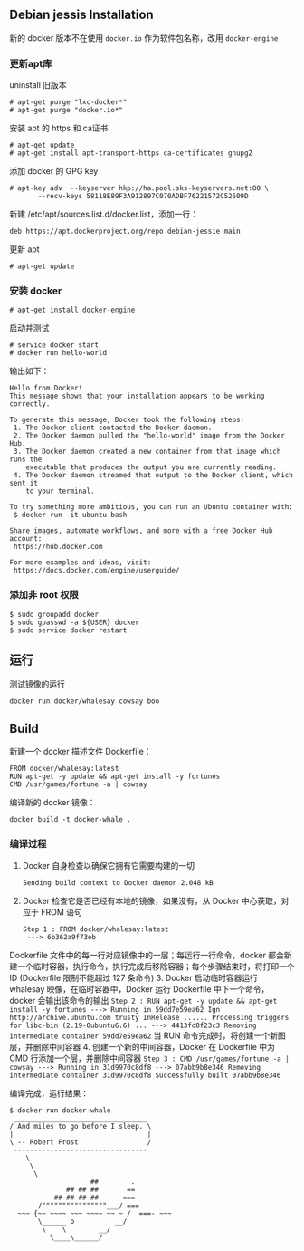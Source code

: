 ## Debian jessis  Installation
新的 docker 版本不在使用 `docker.io` 作为软件包名称，改用 `docker-engine`

### 更新apt库
uninstall 旧版本
```Shell
# apt-get purge "lxc-docker*"
# apt-get purge "docker.io*"
```

安装 apt 的 https 和 ca证书
```
# apt-get update
# apt-get install apt-transport-https ca-certificates gnupg2
```

添加 docker 的 GPG key
```
# apt-key adv  --keyserver hkp://ha.pool.sks-keyservers.net:80 \
       --recv-keys 58118E89F3A912897C070ADBF76221572C52609D
```

新建 /etc/apt/sources.list.d/docker.list，添加一行：
```
deb https://apt.dockerproject.org/repo debian-jessie main
```

更新 apt
```
# apt-get update
```

### 安装 docker
```
# apt-get install docker-engine
```

启动并测试
```
# service docker start
# docker run hello-world
```

输出如下：
```
Hello from Docker!
This message shows that your installation appears to be working correctly.

To generate this message, Docker took the following steps:
 1. The Docker client contacted the Docker daemon.
 2. The Docker daemon pulled the "hello-world" image from the Docker Hub.
 3. The Docker daemon created a new container from that image which runs the
    executable that produces the output you are currently reading.
 4. The Docker daemon streamed that output to the Docker client, which sent it
    to your terminal.

To try something more ambitious, you can run an Ubuntu container with:
 $ docker run -it ubuntu bash

Share images, automate workflows, and more with a free Docker Hub account:
 https://hub.docker.com

For more examples and ideas, visit:
 https://docs.docker.com/engine/userguide/
```

### 添加非 root 权限
```
$ sudo groupadd docker
$ sudo gpasswd -a ${USER} docker
$ sudo service docker restart
```

## 运行
测试镜像的运行
```
docker run docker/whalesay cowsay boo
```

## Build
新建一个 docker 描述文件 Dockerfile：
```Docker
FROM docker/whalesay:latest
RUN apt-get -y update && apt-get install -y fortunes
CMD /usr/games/fortune -a | cowsay
```
编译新的 docker 镜像：
```
docker build -t docker-whale .
```

### 编译过程
1. Docker 自身检查以确保它拥有它需要构建的一切
	```
	Sending build context to Docker daemon 2.048 kB
	```
2. Docker 检查它是否已经有本地的镜像，如果没有，从 Docker 中心获取，对应于 FROM 语句
	```
	Step 1 : FROM docker/whalesay:latest
	 ---> 6b362a9f73eb
	```
Dockerfile 文件中的每一行对应镜像中的一层；每运行一行命令，docker 都会新建一个临时容器，执行命令，执行完成后移除容器；每个步骤结束时，将打印一个 ID (Dockerfile 限制不能超过 127 条命令)
3. Docker 启动临时容器运行 whalesay 映像，在临时容器中，Docker 运行 Dockerfile 中下一个命令，docker 会输出该命令的输出
	```
	Step 2 : RUN apt-get -y update && apt-get install -y fortunes
	 ---> Running in 59dd7e59ea62
	Ign http://archive.ubuntu.com trusty InRelease
	......
	Processing triggers for libc-bin (2.19-0ubuntu6.6) ...
	 ---> 4413fd8f23c3
	Removing intermediate container 59dd7e59ea62
	```
当 RUN 命令完成时，将创建一个新图层，并删除中间容器
4. 创建一个新的中间容器，Docker 在 Dockerfile 中为 CMD 行添加一个层，并删除中间容器
	```
	Step 3 : CMD /usr/games/fortune -a | cowsay
	 ---> Running in 31d9970c8df8
	 ---> 07abb9b8e346
	Removing intermediate container 31d9970c8df8
	Successfully built 07abb9b8e346
	```

编译完成，运行结果：
```
$ docker run docker-whale
 _________________________________ 
/ And miles to go before I sleep. \
|                                 |
\ -- Robert Frost                 /
 --------------------------------- 
    \
     \
      \     
                    ##        .            
              ## ## ##       ==            
           ## ## ## ##      ===            
       /""""""""""""""""___/ ===        
  ~~~ {~~ ~~~~ ~~~ ~~~~ ~~ ~ /  ===- ~~~   
       \______ o          __/            
        \    \        __/             
          \____\______/   
```
